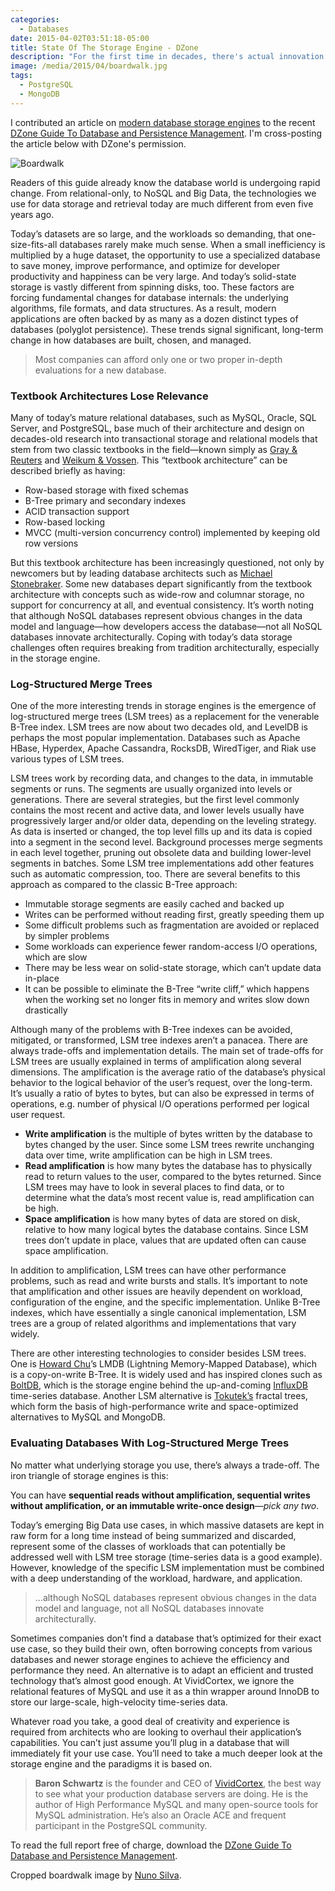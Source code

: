 ```yaml
---
categories:
  - Databases
date: 2015-04-02T03:51:18-05:00
title: State Of The Storage Engine - DZone
description: "For the first time in decades, there's actual innovation in databases."
image: /media/2015/04/boardwalk.jpg
tags:
  - PostgreSQL
  - MongoDB
---
```


I contributed an article on [modern database storage
engines](http://www.dzone.com/articles/state-storage-engine) to the recent
[DZone Guide To Database and Persistence
Management](http://dzone.com/research/guide-to-databases). I'm cross-posting the
article below with DZone's permission.

![Boardwalk](/media/2015/04/boardwalk.jpg)

<!--more-->

Readers of this guide already know the database world is undergoing rapid change. From relational-only, to NoSQL and Big Data, the technologies we use for data storage and retrieval today are much different from even five years ago.

Today’s datasets are so large, and the workloads so demanding, that one-size-fits-all databases rarely make much sense. When a small inefficiency is multiplied by a huge dataset, the opportunity to use a specialized database to save money, improve performance, and optimize for developer productivity and happiness can be very large. And today’s solid-state storage is vastly different from spinning disks, too. These factors are forcing fundamental changes for database internals: the underlying algorithms, file formats, and data structures. As a result, modern applications are often backed by as many as a dozen distinct types of databases (polyglot persistence). These trends signal significant, long-term change in how databases are built, chosen, and managed.

>Most companies can afford only one or two proper in-depth evaluations for a new database.

### Textbook Architectures Lose Relevance

Many of today’s mature relational databases, such as MySQL, Oracle, SQL Server, and PostgreSQL, base much of their architecture and design on decades-old research into transactional storage and relational models that stem from two classic textbooks in the field—known simply as [Gray & Reuters](http://www.amazon.com/dp/1558601902) and [Weikum & Vossen](http://www.amazon.com/dp/1558605088). This “textbook architecture” can be described briefly as having:

* Row-based storage with fixed schemas
* B-Tree primary and secondary indexes
* ACID transaction support
* Row-based locking
* MVCC (multi-version concurrency control) implemented by keeping old row versions

But this textbook architecture has been increasingly questioned, not only by newcomers but by leading database architects such as [Michael Stonebraker](http://slideshot.epfl.ch/play/suri_stonebraker). Some new databases depart significantly from the textbook architecture with concepts such as wide-row and columnar storage, no support for concurrency at all, and eventual consistency. It’s worth noting that although NoSQL databases represent obvious changes in the data model and language—how developers access the database—not all NoSQL databases innovate architecturally. Coping with today’s data storage challenges often requires breaking from tradition architecturally, especially in the storage engine.
### Log-Structured Merge Trees

One of the more interesting trends in storage engines is the emergence of log-structured merge trees (LSM trees) as a replacement for the venerable B-Tree index. LSM trees are now about two decades old, and LevelDB is perhaps the most popular implementation. Databases such as Apache HBase, Hyperdex, Apache Cassandra, RocksDB, WiredTiger, and Riak use various types of LSM trees. 

LSM trees work by recording data, and changes to the data, in immutable segments or runs. The segments are usually organized into levels or generations. There are several strategies, but the first level commonly contains the most recent and active data, and lower levels usually have progressively larger and/or older data, depending on the leveling strategy. As data is inserted or changed, the top level fills up and its data is copied into a segment in the second level. Background processes merge segments in each level together, pruning out obsolete data and building lower-level segments in batches. Some LSM tree implementations add other features such as automatic compression, too. There are several benefits to this approach as compared to the classic B-Tree approach:


* Immutable storage segments are easily cached and backed up
* Writes can be performed without reading first, greatly speeding them up
* Some difficult problems such as fragmentation are avoided or replaced by simpler problems
* Some workloads can experience fewer random-access I/O operations, which are slow
* There may be less wear on solid-state storage, which can’t update data in-place
* It can be possible to eliminate the B-Tree “write cliff,” which happens when the working set no longer fits in memory and writes slow down drastically

Although many of the problems with B-Tree indexes can be avoided, mitigated, or transformed, LSM tree indexes aren’t a panacea. There are always trade-offs and implementation details. The main set of trade-offs for LSM trees are usually explained in terms of amplification along several dimensions. The amplification is the average ratio of the database’s physical behavior to the logical behavior of the user’s request, over the long-term. It’s usually a ratio of bytes to bytes, but can also be expressed in terms of operations, e.g. number of physical I/O operations performed per logical user request.

* **Write amplification** is the multiple of bytes written by the database to bytes changed by the user. Since some LSM trees rewrite unchanging data over time, write amplification can be high in LSM trees.
* **Read amplification** is how many bytes the database has to physically read to return values to the user, compared to the bytes returned. Since LSM trees may have to look in several places to find data, or to determine what the data’s most recent value is, read amplification can be high.
* **Space amplification** is how many bytes of data are stored on disk, relative to how many logical bytes the database contains. Since LSM trees don’t update in place, values that are updated often can cause space amplification.


In addition to amplification, LSM trees can have other performance problems, such as read and write bursts and stalls. It’s important to note that amplification and other issues are heavily dependent on workload, configuration of the engine, and the specific implementation. Unlike B-Tree indexes, which have essentially a single canonical implementation, LSM trees are a group of related algorithms and implementations that vary widely.


There are other interesting technologies to consider besides LSM trees. One is [Howard Chu](https://symas.com/getting-down-and-dirty-with-lmdb-qa-with-symas-corporations-howard-chu-about-symass-lightning-memory-mapped-database/)’s LMDB (Lightning Memory-Mapped Database), which is a copy-on-write B-Tree. It is widely used and has inspired clones such as [BoltDB](https://github.com/boltdb/bolt), which is the storage engine behind the up-and-coming [InfluxDB](http://influxdb.com/) time-series database. Another LSM alternative is [Tokutek’s](http://www.tokutek.com/) fractal trees, which form the basis of high-performance write and space-optimized alternatives to MySQL and MongoDB.

### Evaluating Databases With Log-Structured Merge Trees

No matter what underlying storage you use, there’s always a trade-off. The iron triangle of storage engines is this:


You can have **sequential reads without amplification, sequential writes without amplification, or an immutable write-once design**—<i>pick any two</i>.


Today’s emerging Big Data use cases, in which massive datasets are kept in raw form for a long time instead of being summarized and discarded, represent some of the classes of workloads that can potentially be addressed well with LSM tree storage (time-series data is a good example). However, knowledge of the specific LSM implementation must be combined with a deep understanding of the workload, hardware, and application. 


>...although NoSQL databases represent obvious changes in the data model and language, not all NoSQL databases innovate architecturally.

Sometimes companies don’t find a database that’s optimized for their exact use case, so they build their own, often borrowing concepts from various databases and newer storage engines to achieve the efficiency and performance they need. An alternative is to adapt an efficient and trusted technology that’s almost good enough. At VividCortex, we ignore the relational features of MySQL and use it as a thin wrapper around InnoDB to store our large-scale, high-velocity time-series data.


Whatever road you take, a good deal of creativity and experience is required from architects who are looking to overhaul their application’s capabilities. You can’t just assume you’ll plug in a database that will immediately fit your use case. You’ll need to take a much deeper look at the storage engine and the paradigms it is based on.


> **Baron Schwartz** is the founder and CEO of [VividCortex](https://vividcortex.com), the best way to see what your production database servers are doing. He is the author of High Performance MySQL and many open-source tools for MySQL administration. He’s also an Oracle ACE and frequent participant in the PostgreSQL community.


To read the full report free of charge, download the
[DZone Guide To Database and Persistence
Management](http://dzone.com/research/guide-to-databases).

Cropped boardwalk image by [Nuno Silva](https://unsplash.com/nmsilva).
